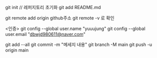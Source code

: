 git init // 레퍼지토리 초기화
git add README.md

git remote add origin github주소
git remote -v 로 확인

<인증>
git config --global user.name "yuuujung"
git config --global user.email "dbwjd980611@naver.com"

git add --all
git commit -m "메세지 내용"
git branch -M main
git push -u origin main
